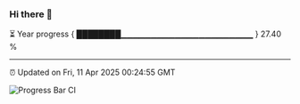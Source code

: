 ### Hi there 👋

⏳ Year progress { ████████▁▁▁▁▁▁▁▁▁▁▁▁▁▁▁▁▁▁▁▁▁▁ } 27.40 %

---

⏰ Updated on Fri, 11 Apr 2025 00:24:55 GMT

![Progress Bar CI](https://github.com/liununu/liununu/workflows/Progress%20Bar%20CI/badge.svg)
